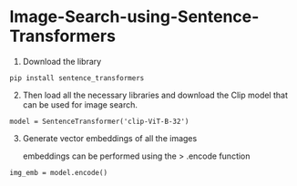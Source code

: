 # Image-Search-using-Sentence-Transformers

1) Download the library
```
pip install sentence_transformers
```

2) Then load all the necessary libraries and download the Clip model that can be used for image search.

```
model = SentenceTransformer('clip-ViT-B-32')
```

3) Generate vector embeddings of all the images

    embeddings can be performed using the > .encode function

```
img_emb = model.encode()
```


